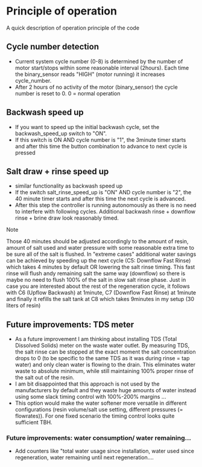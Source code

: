 # Principle of operation
A quick description of operation principle of the code
## Cycle number detection
- Current system cycle number (0-8) is determined by the number of motor start/stops within some reasonable interval (2hours). Each time the binary_sensor reads "HIGH" (motor running) it increases cycle_number.
- After 2 hours of no activity of the motor (binary_sensor) the cycle number is reset to 0. 0 = normal operation

## Backwash speed up
- If you want to speed up the initial backwash cycle, set the backwash_speed_up switch to "ON".
- If this switch is ON AND cycle number is "1", the 3minute timer starts and after this time the button combination to advance to next cycle is pressed

## Salt draw + rinse speed up
- similar functionality as backwash speed up
- If the switch salt_rinse_speed_up is "ON" AND cycle number is "2", the 40 minute timer starts and after this time the next cycle is advanced.
- After this step the controller is running autonomously as there is no need to interfere with following cycles. Additional backwash rinse + downflow rinse + brine draw look reasonably timed.
> [!NOTE]
> Those 40 minutes should be adjusted accordingly to the amount of resin, amount of salt used and water pressure with some reasonable extra time to be sure all of the salt is flushed.
> In "extreme cases" additional water savings can be achieved by speeding up the next cycle (C5: Downflow Fast Rinse) which takes 4 minutes by default OR lowering the salt rinse timing. This fast rinse will flush andy remaining salt the same way (downflow) so there is maybe no need to flush 100% of the salt in slow salt rinse phase.
> Just in case you are interested about the rest of the regeneration cycle, it follows with C6 (Upflow Backwash) at 1minute, C7 (Downflow Fast Rinse) at 1minute and finally it refills the salt tank at C8 which takes 9minutes in my setup (30 liters of resin)

## Future improvements: TDS meter
- As a future improvement I am thinking about installing TDS (Total Dissolved Solids) meter on the waste water outlet. By measuring TDS, the salt rinse can be stopped at the exact moment the salt concentration drops to 0 (to be specific to the same TDS as it was during rinse = tap water) and only clean water is flowing to the drain. This eliminates water waste to absolute minimum, while still maintaining 100% proper rinse of the salt out of the resin.
- I am bit disappointed that this approach is not used by the manufacturers by default and they waste huge amounts of water instead using some slack timing control with 100%-200% margins ...
- This option would make the water softener more versatile in different configurations (resin volume/salt use setting, different pressures (= flowrates)). For one fixed scenario the timing control looks quite sufficient TBH.

### Future improvements: water consumption/ water remaining...
- Add counters like "total water usage since installation, water used since regeneration, water remaining until next regeneration....
